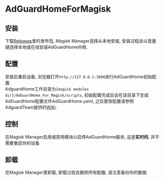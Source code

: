 # AdGuardHomeForMagisk

## 安装
下载[Releases](https://github.com/CHIZI-0618/AdGuardHomeForMagisk/releases)里的发布包, Magisk Manager选择从本地安装, 安装过程会以音量键选择本地或在线安装AdGuardHome内核.

## 配置

安装后重启设备, 浏览器打开`http://127.0.0.1:3000`进行AdGuardHome初始配置.  
AdguardHome工作目录为`{magisk modules dir}/AdGuardHome_For_Magisk/scripts`, 初始配置完成后会在该目录下生成AdGuardHome配置文件AdGuardHome.yaml, 之后更改配置请参照AdguardTeam提供的[WiKi](https://github.com/AdguardTeam/AdGuardHome/wiki/Configuration#configuration-file).

## 控制

在Magisk Manager启用或禁用模块以启停AdGuardHome服务, 这是**实时的**, 并不需要重启你的设备.

## 卸载

在Magisk Manager里卸载, 卸载过程会删除所有配置, 请注意备份你的数据.
